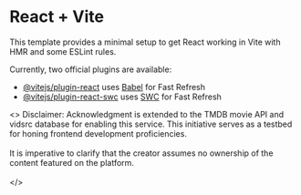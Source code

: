# React + Vite

This template provides a minimal setup to get React working in Vite with HMR and some ESLint rules.

Currently, two official plugins are available:

- [@vitejs/plugin-react](https://github.com/vitejs/vite-plugin-react/blob/main/packages/plugin-react/README.md) uses [Babel](https://babeljs.io/) for Fast Refresh
- [@vitejs/plugin-react-swc](https://github.com/vitejs/vite-plugin-react-swc) uses [SWC](https://swc.rs/) for Fast Refresh


<>
Disclaimer:
Acknowledgment is extended to the TMDB movie API and vidsrc database
for enabling this service. This initiative serves as a testbed for
honing frontend development proficiencies.<br></br> It is imperative
to clarify that the creator assumes no ownership of the content
featured on the platform. <br></br>
</y>
</>
